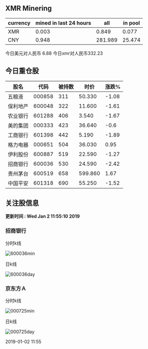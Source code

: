 ## XMR Minering

|currency|mined in last 24 hours|all|in pool|
|---|---|---|---|
|XMR|0.003|0.849|0.077|
|CNY|0.948|281.989|25.474|

今日美元对人民币 6.88	今日xmr对人民币332.23


## 今日重仓股 

|股名|代码|被持数|时价|涨跌%|
|---|---|---|---|---|
|五粮液|000858|311|50.330|-1.08|
|保利地产|600048|322|11.600|-1.61|
|农业银行|601288|406|3.540|-1.67|
|美的集团|000333|423|36.640|-0.6|
|工商银行|601398|442|5.190|-1.89|
|格力电器|000651|504|36.030|0.95|
|伊利股份|600887|519|22.590|-1.27|
|招商银行|600036|530|24.590|-2.42|
|贵州茅台|600519|658|599.860|1.67|
|中国平安|601318|690|55.250|-1.52|

## 关注股信息
**更新时间 : Wed Jan  2 11:55:10 2019**
### 招商银行 
分时k线

![600036min](http://image.sinajs.cn/newchart/min/n/sh600036.gif)

日k线

![600036day](http://image.sinajs.cn/newchart/daily/n/sh600036.gif)

### 京东方Ａ 
分时k线

![000725min](http://image.sinajs.cn/newchart/min/n/sz000725.gif)

日k线

![000725day](http://image.sinajs.cn/newchart/daily/n/sz000725.gif)

2019-01-02 11:55